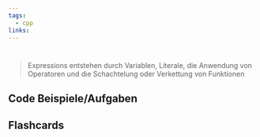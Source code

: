 ```yaml
---
tags:
  - cpp
links:
---
```

# 

>Expressions entstehen durch Variablen, Literale, die Anwendung von Operatoren und die Schachtelung oder Verkettung von Funktionen

## Code Beispiele/Aufgaben


## Flashcards
